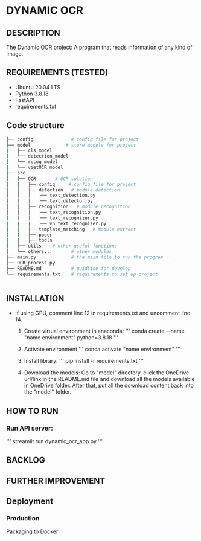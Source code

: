 # DYNAMIC OCR

## DESCRIPTION
The Dynamic OCR project: A program that reads information of any kind of image. 


## REQUIREMENTS (TESTED)
- Ubuntu 20.04 LTS
- Python 3.8.18
- FastAPI
- requirements.txt

## Code structure
```bash
├── config              # config file for project
├── model             # store models for project
|   ├── cls_model
|   └── detection_model
|   └── recog_model
|   └── vietOCR_model
├── src    
│   ├── OCR       # OCR solution
|   |   ├── config     # config file for project
│   │   ├── detection   # module detection
│   │   │   ├── text_detection.py
│   │   │   └── text_detector.py
│   │   ├── recognition   # module recognition
│   │   │   ├── text_recognition.py
│   │   │   └── text_recognizer.py
|   |   |   └── vn_text_recognizer.py
│   │   ├── template_matching   # module extract 
|   |   ├── ppocr
|   |   ├── tools
│   ├── utils    # other useful functions
│   └── others...       # other modules
├── main.py             # the main file to run the program
├── OCR_process.py
├── README.md           # guidline for develop
└── requirements.txt    # requirements to set up project
    
```
## INSTALLATION
- If using GPU, comment line 12 in requirements.txt and uncomment line 14. 
    1. Create virtual environment in anaconda:
        '''
        conda create --name "name environment" python=3.8.18
        '''

    2. Activate environment
        '''
        conda activate "name environment"
        '''

    3. Install library:
        '''
        pip install -r requirements.txt
        '''
    4. Download the models:
        Go to "model" directory, click the OneDrive url/link in the README.md file and download all the models available in OneDrive folder. After that, put all the download content back into the "model" folder.


## HOW TO RUN
### Run API server:
'''
streamlit run dynamic_ocr_app.py
'''

## BACKLOG
## FURTHER IMPROVEMENT
## Deployment
### Production
Packaging to Docker